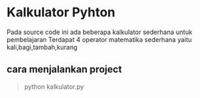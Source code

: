 # Kalkulator Pyhton

Pada source code ini ada beberapa kalkulator sederhana untuk pembelajaran
Terdapat 4 operator matematika sederhana yaitu kali,bagi,tambah,kurang

## cara menjalankan project

> python kalkulator.py
